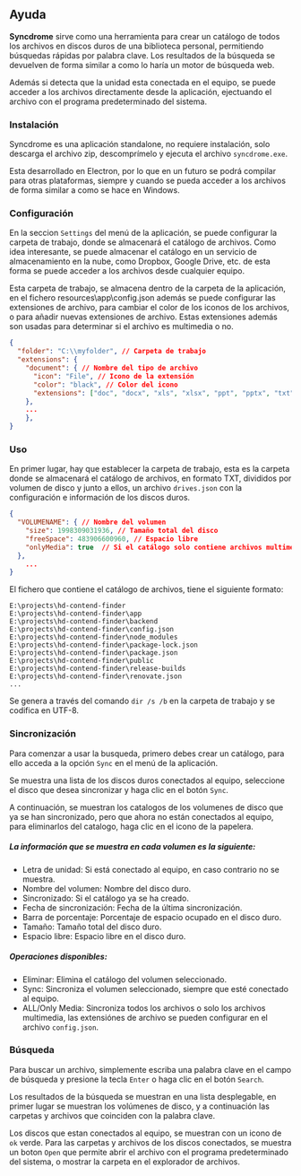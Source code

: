 ## Ayuda

**Syncdrome** sirve como una herramienta para crear un catálogo de todos los archivos en discos duros de una biblioteca personal, permitiendo búsquedas rápidas por palabra clave. Los resultados de la búsqueda se devuelven de forma similar a como lo haría un motor de búsqueda web.

Además si detecta que la unidad esta conectada en el equipo, se puede acceder a los archivos directamente desde la aplicación, ejectuando el archivo con el programa predeterminado del sistema.

### Instalación

Syncdrome es una aplicación standalone, no requiere instalación, solo descarga el archivo zip, descomprímelo y ejecuta el archivo `syncdrome.exe`.

Esta desarrollado en Electron, por lo que en un futuro se podrá compilar para otras plataformas, siempre y cuando se pueda acceder a los archivos de forma similar a como se hace en Windows.


### Configuración	

En la seccion `Settings` del menú de la aplicación, se puede configurar la carpeta de trabajo, donde se almacenará el catálogo de archivos. Como idea interesante, se puede almacenar el catálogo en un servicio de almacenamiento en la nube, como Dropbox, Google Drive, etc. de esta forma se puede acceder a los archivos desde cualquier equipo.

Esta carpeta de trabajo, se almacena dentro de la carpeta de la aplicación, en el fichero resources\app\config.json además se puede configurar las extensiones de archivo, para
 cambiar el color de los iconos de los archivos, o para añadir nuevas extensiones de archivo. Estas extensiones además son usadas para determinar si el archivo es multimedia o no.

```json
{
  "folder": "C:\\myfolder", // Carpeta de trabajo
  "extensions": {
    "document": { // Nombre del tipo de archivo
      "icon": "File", // Icono de la extensión
      "color": "black", // Color del icono
      "extensions": ["doc", "docx", "xls", "xlsx", "ppt", "pptx", "txt", "odt", "ods", "odp"] // Extensiones de archivo
    },
    ...
    },
}
```


### Uso

En primer lugar, hay que establecer la carpeta de trabajo, esta es la carpeta donde se almacenará el catálogo de archivos, en formato TXT, divididos por volumen de disco y junto a ellos, un archivo `drives.json` con la configuración e información de los discos duros.

```json
{
  "VOLUMENAME": { // Nombre del volumen
    "size": 1998309031936, // Tamaño total del disco
    "freeSpace": 483906600960, // Espacio libre
    "onlyMedia": true  // Si el catálogo solo contiene archivos multimedia
  },
    ...  
}
```

El fichero que contiene el catálogo de archivos, tiene el siguiente formato:

```text
E:\projects\hd-contend-finder
E:\projects\hd-contend-finder\app
E:\projects\hd-contend-finder\backend
E:\projects\hd-contend-finder\config.json
E:\projects\hd-contend-finder\node_modules
E:\projects\hd-contend-finder\package-lock.json
E:\projects\hd-contend-finder\package.json
E:\projects\hd-contend-finder\public
E:\projects\hd-contend-finder\release-builds
E:\projects\hd-contend-finder\renovate.json
...
```

Se genera a través del comando `dir /s /b` en la carpeta de trabajo y se codifica en UTF-8.

### Sincronización

Para comenzar a usar la busqueda, primero debes crear un catálogo, para ello acceda a la opción `Sync` en el menú de la aplicación.

Se muestra una lista de los discos duros conectados al equipo, seleccione el disco que desea sincronizar y haga clic en el botón `Sync`.

A continuación, se muestran los catalogos de los volumenes de disco que ya se han sincronizado, pero que ahora no están conectados al equipo, para eliminarlos del catalogo, haga clic en el icono de la papelera.

##### La información que se muestra en cada volumen es la siguiente:

- Letra de unidad: Si está conectado al equipo, en caso contrario no se muestra.
- Nombre del volumen: Nombre del disco duro.
- Sincronizado: Si el catálogo ya se ha creado.
- Fecha de sincronización: Fecha de la última sincronización.
- Barra de porcentaje: Porcentaje de espacio ocupado en el disco duro.
- Tamaño: Tamaño total del disco duro.
- Espacio libre: Espacio libre en el disco duro.

##### Operaciones disponibles:

- Eliminar: Elimina el catálogo del volumen seleccionado.
- Sync: Sincroniza el volumen seleccionado, siempre que esté conectado al equipo.
- ALL/Only Media: Sincroniza todos los archivos o solo los archivos multimedia, las extensiónes de archivo se pueden configurar en el archivo `config.json`.

### Búsqueda

Para buscar un archivo, simplemente escriba una palabra clave en el campo de búsqueda y presione la tecla `Enter` o haga clic en el botón `Search`.

Los resultados de la búsqueda se muestran en una lista desplegable, en primer lugar se muestran los volúmenes de disco, y a continuación las carpetas y archivos que coinciden con la palabra clave.

Los discos que estan conectados al equipo, se muestran con un icono de `ok` verde. Para las carpetas y archivos de los discos conectados, se muestra un boton `Open` que permite abrir el archivo con el programa predeterminado del sistema, o mostrar la carpeta en el explorador de archivos.






